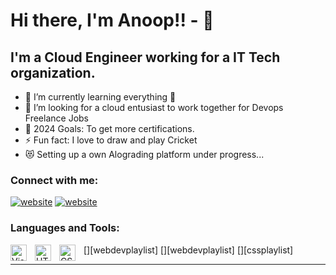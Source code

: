 # Hi there, I'm Anoop!! - 👋 

## I'm a Cloud Engineer working for a IT Tech organization.

- 🌱 I’m currently learning everything 🤣
- 👯 I’m looking for a cloud entusiast to work together for Devops Freelance Jobs
- 🥅 2024 Goals: To get more certifications. 
- ⚡ Fun fact: I love to draw and play Cricket
- 😻 Setting up a own Alograding platform under progress...

### Connect with me:

[![website](./img/linkedin-light.svg)](https://linkedin.com/in/anoop-suvarna-74b7099b#gh-light-mode-only)
[![website](./img/linkedin-dark.svg)](https://linkedin.com/in/anoop-suvarna-74b7099b#gh-dark-mode-only)
&nbsp;&nbsp;

### Languages and Tools:

[<img align="left" alt="Visual Studio Code" width="26px" src="https://cdn.jsdelivr.net/gh/devicons/devicon/icons/vscode/vscode-original.svg" style="padding-right:10px;" />][webdevplaylist]
[<img align="left" alt="HTML5" width="26px" src="https://cdn.jsdelivr.net/gh/devicons/devicon/icons/html5/html5-original.svg" style="padding-right:10px;" />][webdevplaylist]
[<img align="left" alt="CSS3" width="26px" src="https://cdn.jsdelivr.net/gh/devicons/devicon/icons/css3/css3-original.svg" style="padding-right:10px;" />][cssplaylist]

---
